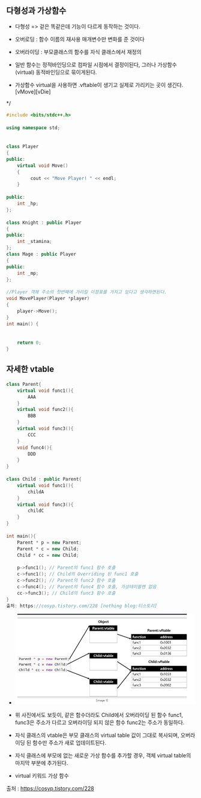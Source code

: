 ## 다형성과 가상함수

-  다형성 => 겉은 똑같은데 기능이 다르게 동작하는 것이다.

- 오버로딩 : 함수 이름의 재사용 매개변수만 변화를 준 것이다 
- 오버라이딩 : 부모클래스의 함수를 자식 클래스에서 재정의 

- 일반 함수는 정적바인딩으로 컴파일 시점에서 결정이된다, 그러나 가상함수(virtual) 동적바인딩으로 묶이게된다.

- 가상함수 virtual을 사용하면 .vftable이 생기고 실제로 가리키는 곳이 생긴다. [vMove][vDie] 

*/

````c++
#include <bits/stdc++.h>

using namespace std;


class Player
{
public:
	virtual void Move() 
	{
		 cout << "Move Player! " << endl; 
	}

public:
	int _hp;
};

class Knight : public Player
{
public:
	int _stamina;
};
class Mage : public Player
{
public:
	int _mp;
};

//Player 객체 주소의 첫번째에 가리킬 이정표를 가지고 있다고 생각하면된다.
void MovePlayer(Player *player)
{
	player->Move();
}
int main() {


	return 0;
}
````


## 자세한 vtable 

````c++
class Parent{
    virtual void func1(){
        AAA
    }
    virtual void func2(){
        BBB
    }
    virtual void func3(){
        CCC
    }
    void func4(){
        DDD
    }
}

class Child : public Parent{
    virtual void func1(){
        childA
    }
    virtual void func3(){
        childC
    }
}

int main(){
    Parent * p = new Parent;
    Parent * c = new Child;
    Child * cc = new Child;

    p->func1(); // Parent의 func1 함수 호출
    c->func1(); // Child의 Overriding 된 func1 호출
    c->func2(); // Parent의 func2 함수 호출
    c->func4(); // Parent의 func4 함수 호출, 가상테이블엔 없음 
    cc->func3(); // Child의 func3 함수 호출
}
출처: https://cosyp.tistory.com/228 [nothing blog:티스토리]
````

- ![alt text](image.png)

- 위 사진에서도 보듯이, 같은 함수더라도 Child에서 오버라이딩 된 함수 func1, func3은 주소가 다르고 오버라이딩 되지 않은 함수 func2는 주소가 동일하다. 

- 자식 클래스의 vtable은 부모 클래스의 virtual table 값이 그대로 복사되며, 오버라이딩 된 함수만 주소가 새로 업데이트된다.  

- 자식 클래스에 부모에 없는 새로운 가상 함수를 추가할 경우, 객체 virtual table의 마지막 부분에 추가된다. 

- virtual 키워드 가상 함수 

출처 : https://cosyp.tistory.com/228